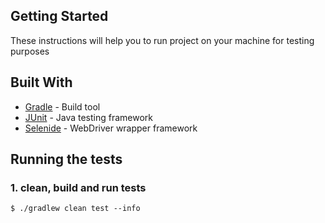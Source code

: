 ## Getting Started

These instructions will help you to run project on your machine for testing purposes 

## Built With

* [Gradle](https://gradle.org) - Build tool
* [JUnit](https://junit.org) - Java testing framework
* [Selenide](https://selenide.org) - WebDriver wrapper framework

## Running the tests

### 1. clean, build and run tests
```console
$ ./gradlew clean test --info
```
